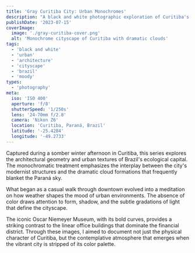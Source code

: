 ```yaml
---
title: 'Gray Curitiba City: Urban Monochromes'
description: "A black and white photographic exploration of Curitiba's urban landscape, capturing the city's architecture and mood during an overcast winter day."
publishDate: '2023-07-15'
coverImage:
  image: './gray-curitiba-cover.png'
  alt: 'Monochrome cityscape of Curitiba with dramatic clouds'
tags:
  - 'black and white'
  - 'urban'
  - 'architecture'
  - 'cityscape'
  - 'brazil'
  - 'moody'
types:
  - 'photography'
meta:
  iso: 'ISO 400'
  aperture: 'f/8'
  shutterSpeed: '1/250s'
  lens: '24-70mm f/2.8'
  camera: 'Nikon Z6'
  location: 'Curitiba, Paraná, Brazil'
  latitude: '-25.4284'
  longitude: '-49.2733'
---
```


Captured during a somber winter afternoon in Curitiba, this series explores the architectural geometry and urban textures of Brazil's ecological capital. The monochromatic treatment emphasizes the interplay between the city's modernist structures and the dramatic cloud formations that frequently blanket the Paraná sky.

What began as a casual walk through downtown evolved into a meditation on how weather shapes the mood of urban environments. The absence of color draws attention to form, shadow, and the subtle gradations of light that define the cityscape.

The iconic Oscar Niemeyer Museum, with its bold curves, provides a striking contrast to the linear office buildings that dominate the financial district. Through these images, I aimed to document not just the physical character of Curitiba, but the contemplative atmosphere that emerges when the vibrant city is stripped of its color palette.
